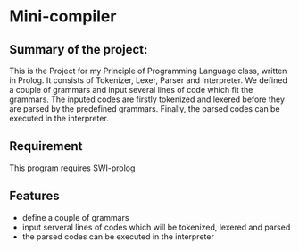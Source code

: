 # **Mini-compiler**

## **Summary of the project:**

This is the Project for my Principle of Programming Language class, written in Prolog.
It consists of Tokenizer, Lexer, Parser and Interpreter. We defined a couple of grammars and input several lines
of code which fit the grammars. The inputed codes are firstly tokenized and lexered before they are parsed by
the predefined grammars. Finally, the parsed codes can be executed in the interpreter. 

## **Requirement**

This program requires SWI-prolog

## **Features**
* define a couple of grammars
* input serveral lines of codes which will be tokenized, lexered and parsed
* the parsed codes can be executed in the interpreter
